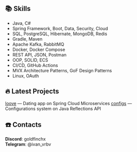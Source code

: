 
## 📚 Skills
- Java, C#
- Spring Framework, Boot, Data, Security, Cloud
- SQL, PostgreSQL, Hibernate, MongoDB, Redis
- Gradle, Maven
- Apache Kafka, RabbitMQ
- Docker, Docker Compose
- REST API, JSON, Postman
- OOP, SOLID, ECS
- CI/CD, GitHub Actions
- MVX Architecture Patterns, GoF Design Patterns
- Linux, OAuth

## 🔥 Latest Projects
[loove](https://github.com/goldfinchx/loove) — Dating app on Spring Cloud Microservices
[configs](https://github.com/goldfinchx/configs) — Configurations system on Java Reflections API

## ☎️ Contacts 
**Discord**: goldfinchx    
**Telegram**: @ivan_vrbv
